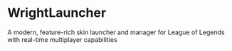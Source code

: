 # WrightLauncher
A modern, feature-rich skin launcher and manager for League of Legends with real-time multiplayer capabilities
